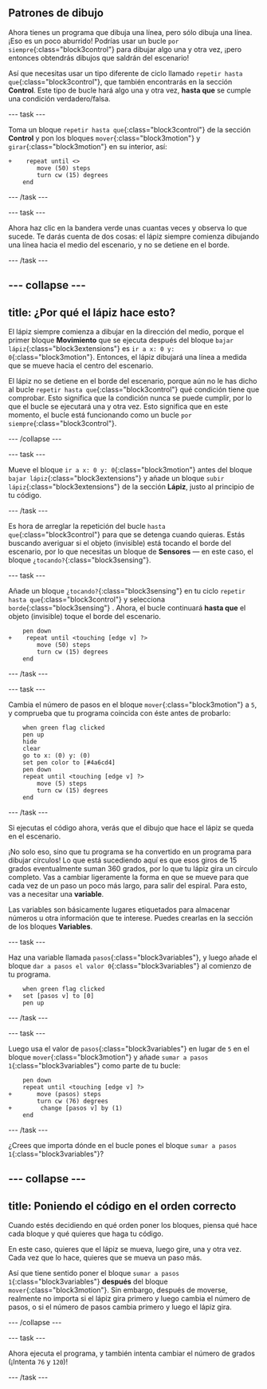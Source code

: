 ## Patrones de dibujo

Ahora tienes un programa que dibuja una línea, pero sólo dibuja una línea. ¡Eso es un poco aburrido! Podrías usar un bucle `por siempre`{:class="block3control"} para dibujar algo una y otra vez, ¡pero entonces obtendrás dibujos que saldrán del escenario!

Así que necesitas usar un tipo diferente de ciclo llamado `repetir hasta que`{:class="block3control"}, que también encontrarás en la sección **Control**. Este tipo de bucle hará algo una y otra vez, **hasta que** se cumple una condición verdadero/falsa.

--- task ---

Toma un bloque `repetir hasta que`{:class="block3control"} de la sección **Control** y pon los bloques `mover`{:class="block3motion"} y `girar`{:class="block3motion"} en su interior, así:

```blocks3
+    repeat until <> 
        move (50) steps
        turn cw (15) degrees
    end
```

--- /task ---

--- task ---

Ahora haz clic en la bandera verde unas cuantas veces y observa lo que sucede. Te darás cuenta de dos cosas: el lápiz siempre comienza dibujando una línea hacia el medio del escenario, y no se detiene en el borde.

--- /task ---

--- collapse ---
---
title: ¿Por qué el lápiz hace esto?
---

El lápiz siempre comienza a dibujar en la dirección del medio, porque el primer bloque **Movimiento** que se ejecuta después del bloque `bajar lápiz`{:class="block3extensions"} es `ir a x: 0 y: 0`{:class="block3motion"}. Entonces, el lápiz dibujará una línea a medida que se mueve hacia el centro del escenario.

El lápiz no se detiene en el borde del escenario, porque aún no le has dicho al bucle `repetir hasta que`{:class="block3control"} qué condición tiene que comprobar. Esto significa que la condición nunca se puede cumplir, por lo que el bucle se ejecutará una y otra vez. Esto significa que en este momento, el bucle está funcionando como un bucle `por siempre`{:class="block3control"}.

--- /collapse ---

--- task ---

Mueve el bloque `ir a x: 0 y: 0`{:class="block3motion"} antes del bloque `bajar lápiz`{:class="block3extensions"} y añade un bloque `subir lápiz`{:class="block3extensions"} de la sección **Lápiz**, justo al principio de tu código.

--- /task ---

Es hora de arreglar la repetición del bucle `hasta que`{:class="block3control"} para que se detenga cuando quieras. Estás buscando averiguar si el objeto (invisible) está tocando el borde del escenario, por lo que necesitas un bloque de **Sensores** — en este caso, el bloque `¿tocando?`{:class="block3sensing"}.

--- task ---

Añade un bloque `¿tocando?`{:class="block3sensing"} en tu ciclo `repetir hasta que`{:class="block3control"} y selecciona `borde`{:class="block3sensing"} . Ahora, el bucle continuará **hasta que** el objeto (invisible) toque el borde del escenario.

```blocks3
    pen down
+    repeat until <touching [edge v] ?> 
        move (50) steps
        turn cw (15) degrees
    end
```

--- /task ---

--- task ---

Cambia el número de pasos en el bloque `mover`{:class="block3motion"} a `5`, y comprueba que tu programa coincida con éste antes de probarlo:

```blocks3
    when green flag clicked
    pen up
    hide
    clear
    go to x: (0) y: (0)
    set pen color to [#4a6cd4]
    pen down
    repeat until <touching [edge v] ?> 
        move (5) steps
        turn cw (15) degrees
    end
```

--- /task ---

Si ejecutas el código ahora, verás que el dibujo que hace el lápiz se queda en el escenario.

¡No solo eso, sino que tu programa se ha convertido en un programa para dibujar círculos! Lo que está sucediendo aquí es que esos giros de 15 grados eventualmente suman 360 grados, por lo que tu lápiz gira un círculo completo. Vas a cambiar ligeramente la forma en que se mueve para que cada vez de un paso un poco más largo, para salir del espiral. Para esto, vas a necesitar una **variable**.

Las variables son básicamente lugares etiquetados para almacenar números u otra información que te interese. Puedes crearlas en la sección de los bloques **Variables**.

--- task ---

Haz una variable llamada `pasos`{:class="block3variables"}, y luego añade el bloque `dar a pasos el valor 0`{:class="block3variables"} al comienzo de tu programa.

```blocks3
    when green flag clicked
+   set [pasos v] to [0]
    pen up
```

--- /task ---

--- task ---

Luego usa el valor de `pasos`{:class="block3variables"} en lugar de `5` en el bloque `mover`{:class="block3motion"} y añade `sumar a pasos 1`{:class="block3variables"} como parte de tu bucle:

```blocks3
    pen down
    repeat until <touching [edge v] ?> 
+       move (pasos) steps
        turn cw (76) degrees
+        change [pasos v] by (1)
    end
```

--- /task ---

¿Crees que importa dónde en el bucle pones el bloque `sumar a pasos 1`{:class="block3variables"}?

--- collapse ---
---
title: Poniendo el código en el orden correcto
---

Cuando estés decidiendo en qué orden poner los bloques, piensa qué hace cada bloque y qué quieres que haga tu código.

En este caso, quieres que el lápiz se mueva, luego gire, una y otra vez. Cada vez que lo hace, quieres que se mueva un paso más.

Así que tiene sentido poner el bloque `sumar a pasos 1`{:class="block3variables"} **después** del bloque `mover`{:class="block3motion"}. Sin embargo, después de moverse, realmente no importa si el lápiz gira primero y luego cambia el número de pasos, o si el número de pasos cambia primero y luego el lápiz gira.

--- /collapse ---

--- task ---

Ahora ejecuta el programa, y también intenta cambiar el número de grados (¡Intenta `76` y `120`)!

--- /task ---